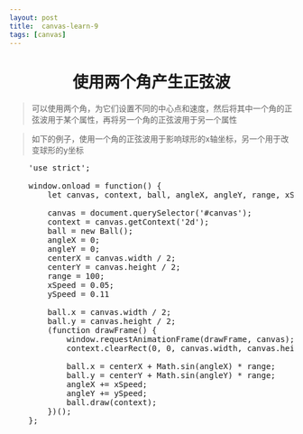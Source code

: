 ```yaml
---
layout: post
title:	canvas-learn-9
tags: [canvas]
---
```


<h1 style="text-align:center;">使用两个角产生正弦波</h1>

> 可以使用两个角，为它们设置不同的中心点和速度，然后将其中一个角的正弦波用于某个属性，再将另一个角的正弦波用于另一个属性

> 如下的例子，使用一个角的正弦波用于影响球形的x轴坐标，另一个用于改变球形的y坐标

<pre>
	'use strict';

	window.onload = function() {
		let canvas, context, ball, angleX, angleY, range, xSpeed, ySpeed, centerX, centerY;

		canvas = document.querySelector('#canvas');
		context = canvas.getContext('2d');
		ball = new Ball();
		angleX = 0;
		angleY = 0;
		centerX = canvas.width / 2;
		centerY = canvas.height / 2;
		range = 100;
		xSpeed = 0.05;
		ySpeed = 0.11

		ball.x = canvas.width / 2;
		ball.y = canvas.height / 2;
		(function drawFrame() {
			window.requestAnimationFrame(drawFrame, canvas);
			context.clearRect(0, 0, canvas.width, canvas.height);

			ball.x = centerX + Math.sin(angleX) * range; 
			ball.y = centerY + Math.sin(angleY) * range; 
			angleX += xSpeed;
			angleY += ySpeed;
			ball.draw(context);
		})();
	};	
</pre>